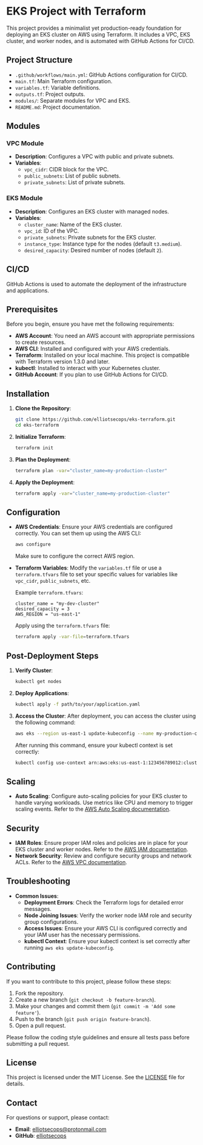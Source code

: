 # EKS Project with Terraform

This project provides a minimalist yet production-ready foundation for deploying an EKS cluster on AWS using Terraform. It includes a VPC, EKS cluster, and worker nodes, and is automated with GitHub Actions for CI/CD.

## Project Structure

- `.github/workflows/main.yml`: GitHub Actions configuration for CI/CD.
- `main.tf`: Main Terraform configuration.
- `variables.tf`: Variable definitions.
- `outputs.tf`: Project outputs.
- `modules/`: Separate modules for VPC and EKS.
- `README.md`: Project documentation.

## Modules

### VPC Module

- **Description**: Configures a VPC with public and private subnets.
- **Variables**:
  - `vpc_cidr`: CIDR block for the VPC.
  - `public_subnets`: List of public subnets.
  - `private_subnets`: List of private subnets.

### EKS Module

- **Description**: Configures an EKS cluster with managed nodes.
- **Variables**:
  - `cluster_name`: Name of the EKS cluster.
  - `vpc_id`: ID of the VPC.
  - `private_subnets`: Private subnets for the EKS cluster.
  - `instance_type`: Instance type for the nodes (default `t3.medium`).
  - `desired_capacity`: Desired number of nodes (default `2`).

## CI/CD

GitHub Actions is used to automate the deployment of the infrastructure and applications.

## Prerequisites

Before you begin, ensure you have met the following requirements:

- **AWS Account**: You need an AWS account with appropriate permissions to create resources.
- **AWS CLI**: Installed and configured with your AWS credentials.
- **Terraform**: Installed on your local machine. This project is compatible with Terraform version 1.3.0 and later.
- **kubectl**: Installed to interact with your Kubernetes cluster.
- **GitHub Account**: If you plan to use GitHub Actions for CI/CD.

## Installation

1. **Clone the Repository**:
   ```bash
   git clone https://github.com/elliotsecops/eks-terraform.git
   cd eks-terraform
   ```

2. **Initialize Terraform**:
   ```bash
   terraform init
   ```

3. **Plan the Deployment**:
   ```bash
   terraform plan -var="cluster_name=my-production-cluster"
   ```

4. **Apply the Deployment**:
   ```bash
   terraform apply -var="cluster_name=my-production-cluster"
   ```

## Configuration

- **AWS Credentials**: Ensure your AWS credentials are configured correctly. You can set them up using the AWS CLI:
   ```bash
   aws configure
   ```
   Make sure to configure the correct AWS region.

- **Terraform Variables**: Modify the `variables.tf` file or use a `terraform.tfvars` file to set your specific values for variables like `vpc_cidr`, `public_subnets`, etc.

  Example `terraform.tfvars`:
  ```hcl
  cluster_name = "my-dev-cluster"
  desired_capacity = 3
  AWS_REGION = "us-east-1"
  ```

  Apply using the `terraform.tfvars` file:
  ```bash
  terraform apply -var-file=terraform.tfvars
  ```

## Post-Deployment Steps

1. **Verify Cluster**:
   ```bash
   kubectl get nodes
   ```

2. **Deploy Applications**:
   ```bash
   kubectl apply -f path/to/your/application.yaml
   ```

3. **Access the Cluster**:
   After deployment, you can access the cluster using the following command:
   ```bash
   aws eks --region us-east-1 update-kubeconfig --name my-production-cluster
   ```

   After running this command, ensure your kubectl context is set correctly:
   ```bash
   kubectl config use-context arn:aws:eks:us-east-1:123456789012:cluster/my-production-cluster
   ```


## Scaling

- **Auto Scaling**: Configure auto-scaling policies for your EKS cluster to handle varying workloads. Use metrics like CPU and memory to trigger scaling events. Refer to the [AWS Auto Scaling documentation](https://docs.aws.amazon.com/autoscaling/ec2/userguide/what-is-amazon-ec2-auto-scaling.html).

## Security

- **IAM Roles**: Ensure proper IAM roles and policies are in place for your EKS cluster and worker nodes. Refer to the [AWS IAM documentation](https://docs.aws.amazon.com/IAM/latest/UserGuide/introduction.html).
- **Network Security**: Review and configure security groups and network ACLs. Refer to the [AWS VPC documentation](https://docs.aws.amazon.com/vpc/latest/userguide/what-is-amazon-vpc.html).

## Troubleshooting

- **Common Issues**:
  - **Deployment Errors**: Check the Terraform logs for detailed error messages.
  - **Node Joining Issues**: Verify the worker node IAM role and security group configurations.
  - **Access Issues**: Ensure your AWS CLI is configured correctly and your IAM user has the necessary permissions.
  - **kubectl Context**: Ensure your kubectl context is set correctly after running `aws eks update-kubeconfig`.

## Contributing

If you want to contribute to this project, please follow these steps:

1. Fork the repository.
2. Create a new branch (`git checkout -b feature-branch`).
3. Make your changes and commit them (`git commit -m 'Add some feature'`).
4. Push to the branch (`git push origin feature-branch`).
5. Open a pull request.

Please follow the coding style guidelines and ensure all tests pass before submitting a pull request.

## License

This project is licensed under the MIT License. See the [LICENSE](LICENSE) file for details.

## Contact

For questions or support, please contact:

- **Email**: elliotsecops@protonmail.com
- **GitHub**: [elliotsecops](https://github.com/elliotsecops)
